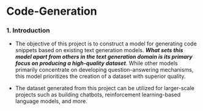 # Code-Generation

### 1. Introduction

- The objective of this project is to construct a model for generating code snippets based on existing text generation models. **_What sets this model apart from others in the text generation domain is its primary focus on producing a high-quality dataset_**. While other models primarily concentrate on developing question-answering mechanisms, this model prioritizes the creation of a dataset with superior quality.
  
- The dataset generated from this project can be utilized for larger-scale projects such as building chatbots, reinforcement learning-based language models, and more.


